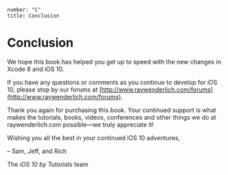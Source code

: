 ```metadata
number: "C"
title: Conclusion
```

# Conclusion

We hope this book has helped you get up to speed with the new changes in Xcode 8 and iOS 10. 

If you have any questions or comments as you continue to develop for iOS 10, please stop by our forums at [http://www.raywenderlich.com/forums](http://www.raywenderlich.com/forums).

Thank you again for purchasing this book. Your continued support is what makes the tutorials, books, videos, conferences and other things we do at raywenderlich.com possible—we truly appreciate it!

Wishing you all the best in your continued iOS 10 adventures,

– Sam, Jeff, and Rich

  The _iOS 10 by Tutorials_ team